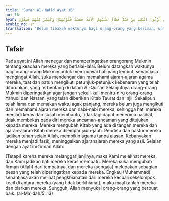 ```yaml
---
title: "Surah Al-Hadid Ayat 16"
no: 16
ayah: اَلَمْ يَأْنِ لِلَّذِيْنَ اٰمَنُوْٓا اَنْ تَخْشَعَ قُلُوْبُهُمْ لِذِكْرِ اللّٰهِ وَمَا نَزَلَ مِنَ الْحَقِّۙ وَلَا يَكُوْنُوْا كَالَّذِيْنَ اُوْتُوا الْكِتٰبَ مِنْ قَبْلُ فَطَالَ عَلَيْهِمُ الْاَمَدُ فَقَسَتْ قُلُوْبُهُمْۗ وَكَثِيْرٌ مِّنْهُمْ فٰسِقُوْنَ  
arabic_no: ١٦
translation: "Belum tibakah waktunya bagi orang-orang yang beriman, untuk secara khusyuk mengingat Allah dan mematuhi kebenaran yang telah diwahyukan (kepada mereka), dan janganlah mereka (berlaku) seperti orang-orang yang telah menerima kitab sebelum itu, kemudian mereka melalui masa yang panjang sehingga hati mereka menjadi keras. Dan banyak di antara mereka menjadi orang-orang fasik."
---
```


## Tafsir

Pada ayat ini Allah menegur dan memperingatkan orangorang Mukmin tentang keadaan mereka yang berlalai-lalai. Belum datangkah waktunya bagi orang-orang Mukmin untuk mempunyai hati yang lembut, senantiasa mengingat Allah, suka mendengar dan memahami ajaran-ajaran agama mereka, taat dan patuh mengikuti petunjuk-petunjuk kebenaran yang telah diturunkan, yang terbentang di dalam Al-Qur'an Selanjutnya orang-orang Mukmin diperingatkan agar jangan sekali-kali meniru-niru orang-orang Yahudi dan Nasrani yang telah diberikan Kitab Taurat dan Injil. Sekalipun telah lama dan memakan waktu agak panjang, mereka belum juga mengikuti dan memahami ajaran mereka dan nabi-nabi mereka, sehingga hati mereka menjadi keras dan susah membantu, tidak lagi dapat menerima nasihat, tidak membekas pada diri mereka ancaman-ancaman yang ditujukan kepada mereka. Mereka mengubah Kitab yang ada di tangan mereka dan ajaran-ajaran Kitab mereka dilempar jauh-jauh. Pendeta dan pastur mereka jadikan tuhan selain Allah, membikin agama tanpa alasan. Kebanyakan mereka menjadi fasik, meninggalkan ajaranajaran mereka yang asli. Sejalan dengan ayat ini firman Allah: 

(Tetapi) karena mereka melanggar janjinya, maka Kami melaknat mereka, dan Kami jadikan hati mereka keras membatu. Mereka suka mengubah firman (Allah) dari tempatnya, dan mereka (sengaja) melupakan sebagian pesan yang telah diperingatkan kepada mereka. Engkau (Muhammad) senantiasa akan melihat pengkhianatan dari mereka kecuali sekelompok kecil di antara mereka (yang tidak berkhianat), maka maafkanlah mereka dan biarkan mereka. Sungguh, Allah menyukai orang-orang yang berbuat baik. (al-Ma'idah/5: 13)